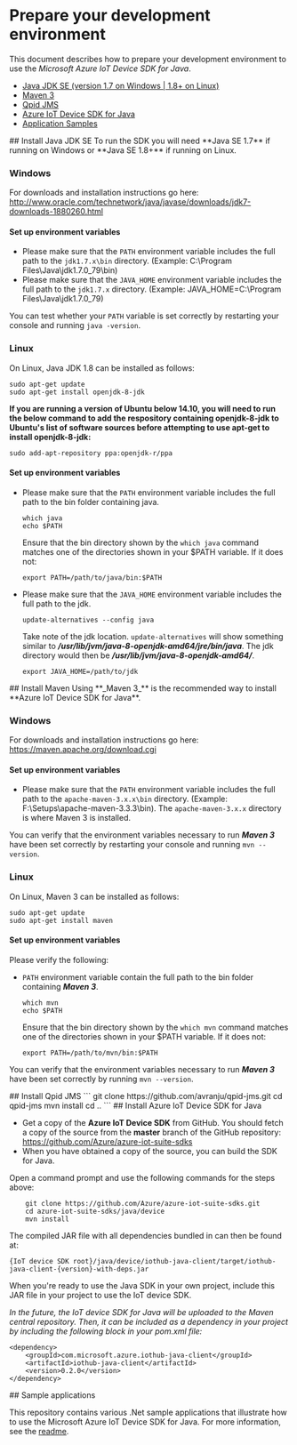 # Prepare your development environment

This document describes how to prepare your development environment to use the *Microsoft Azure IoT Device SDK for Java*.

- [Java JDK SE (version 1.7 on Windows | 1.8+ on Linux)](#installjava)
- [Maven 3](#installmaven)
- [Qpid JMS](#installjsm)
- [Azure IoT Device SDK for Java](#installiot)
- [Application Samples](#samplecode)

<a name="installjava"/>
## Install Java JDK SE
To run the SDK you will need **Java SE 1.7** if running on Windows or **Java SE 1.8+** if running on Linux.

### Windows
For downloads and installation instructions go here: http://www.oracle.com/technetwork/java/javase/downloads/jdk7-downloads-1880260.html

#### Set up environment variables
- Please make sure that the `PATH` environment variable includes the full path to the `jdk1.7.x\bin` directory. (Example: C:\\Program Files\\Java\\jdk1.7.0_79\\bin)
- Please make sure that the `JAVA_HOME` environment variable includes the full path to the `jdk1.7.x` directory. (Example: JAVA_HOME=C:\\Program Files\\Java\\jdk1.7.0_79)

You can test whether your `PATH` variable is set correctly by restarting your console and running `java -version`.

### Linux
On Linux, Java JDK 1.8 can be installed as follows:

```
sudo apt-get update
sudo apt-get install openjdk-8-jdk
```

**If you are running a version of Ubuntu below 14.10, you will need to run the below command to add the respository containing openjdk-8-jdk to Ubuntu's list of software sources before attempting to use apt-get to install openjdk-8-jdk:**

```
sudo add-apt-repository ppa:openjdk-r/ppa
```

#### Set up environment variables
- Please make sure that the `PATH` environment variable includes the full path to the bin folder containing java. 

	```
	which java
	echo $PATH
	```
	Ensure that the bin directory shown by the ```which java``` command matches one of the directories shown in your $PATH variable.
	If it does not:
	```
	export PATH=/path/to/java/bin:$PATH
	```
	
- Please make sure that the `JAVA_HOME` environment variable includes the full path to the jdk.
	
	```
	update-alternatives --config java
	```
	Take note of the jdk location. ```update-alternatives``` will show something similar to ***/usr/lib/jvm/java-8-openjdk-amd64/jre/bin/java***. The jdk directory would then be ***/usr/lib/jvm/java-8-openjdk-amd64/***.
	
	```
	export JAVA_HOME=/path/to/jdk
	```


<a name="installmaven"/>
## Install Maven
Using **_Maven 3_** is the recommended way to install **Azure IoT Device SDK for Java**.

### Windows
For downloads and installation instructions go here: https://maven.apache.org/download.cgi

#### Set up environment variables
- Please make sure that the `PATH` environment variable includes the full path to the `apache-maven-3.x.x\bin` directory. (Example: F:\\Setups\\apache-maven-3.3.3\\bin). The `apache-maven-3.x.x` directory is where Maven 3 is installed.

You can verify that the environment variables necessary to run **_Maven 3_** have been set correctly by restarting your console and running `mvn --version`.

### Linux
On Linux, Maven 3 can be installed as follows:

```
sudo apt-get update
sudo apt-get install maven
```

#### Set up environment variables

Please verify the following:

- `PATH` environment variable contain the full path to the bin folder containing **_Maven 3_**.

	```
	which mvn
	echo $PATH
	```
	Ensure that the bin directory shown by the ```which mvn``` command matches one of the directories shown in your $PATH variable.
	If it does not:
	```
	export PATH=/path/to/mvn/bin:$PATH
	```

You can verify that the environment variables necessary to run **_Maven 3_** have been set correctly by running `mvn --version`.

<a name="installjms"/>
## Install Qpid JMS
```
git clone https://github.com/avranju/qpid-jms.git
cd qpid-jms
mvn install
cd ..
```

<a name="installiot"/>
## Install Azure IoT Device SDK for Java

- Get a copy of the **Azure IoT Device SDK** from GitHub. You should fetch a copy of the source from the **master** branch of the GitHub repository: <https://github.com/Azure/azure-iot-suite-sdks>
- When you have obtained a copy of the source, you can build the SDK for Java.

Open a command prompt and use the following commands for the steps above:

```
	git clone https://github.com/Azure/azure-iot-suite-sdks.git
	cd azure-iot-suite-sdks/java/device
	mvn install
```

The compiled JAR file with all dependencies bundled in can then be found at:

```
{IoT device SDK root}/java/device/iothub-java-client/target/iothub-java-client-{version}-with-deps.jar
```

When you're ready to use the Java SDK in your own project, include this JAR file in your project to use the IoT device SDK.

_In the future, the IoT device SDK for Java will be uploaded to the Maven central repository. 
Then, it can be included as a dependency in your project by including the following block
in your pom.xml file:_

```
<dependency>
    <groupId>com.microsoft.azure.iothub-java-client</groupId>
    <artifactId>iothub-java-client</artifactId>
    <version>0.2.0</version>
</dependency>
```

<a name="samplecode">
## Sample applications

This repository contains various .Net sample applications that illustrate how to use the Microsoft Azure IoT Device SDK for Java. For more information, see the [readme][readme].

[readme]: ../readme.md
